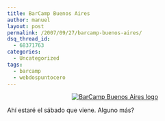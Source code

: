 ```yaml
---
title: BarCamp Buenos Aires
author: manuel
layout: post
permalink: /2007/09/27/barcamp-buenos-aires/
dsq_thread_id:
  - 68371763
categories:
  - Uncategorized
tags:
  - barcamp
  - webdospuntocero
---
```

<div align="center">
  <a href="http://www.barcamp.com.ar"><img src="http://www.barcamp.com.ar/cabchico.png" border="0" alt="BarCamp Buenos Aires logo" /></a>
</div>

Ahí estaré el sábado que viene. Alguno más?